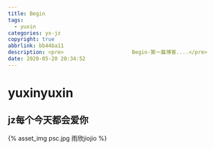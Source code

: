 ```yaml
---
title: Begin
tags:
  - yuxin
categories: yx-jz
copyright: true
abbrlink: bb44ba11
description: <pre>						Begin-第一篇博客....</pre>
date: 2020-05-20 20:34:52
---
```


# **yuxinyuxin**

## **jz每个今天都会爱你**

{% asset_img psc.jpg 雨欣jiojio %}